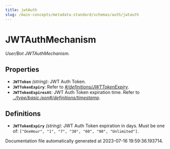 ```yaml
---
title: jwtAuth
slug: /main-concepts/metadata-standard/schemas/auth/jwtauth
---
```


# JWTAuthMechanism

*User/Bot JWTAuthMechanism.*

## Properties

- **`JWTToken`** *(string)*: JWT Auth Token.
- **`JWTTokenExpiry`**: Refer to *[#/definitions/JWTTokenExpiry](#definitions/JWTTokenExpiry)*.
- **`JWTTokenExpiresAt`**: JWT Auth Token expiration time. Refer to *[../type/basic.json#/definitions/timestamp](#/type/basic.json#/definitions/timestamp)*.
## Definitions

- <a id="definitions/JWTTokenExpiry"></a>**`JWTTokenExpiry`** *(string)*: JWT Auth Token expiration in days. Must be one of: `["OneHour", "1", "7", "30", "60", "90", "Unlimited"]`.


Documentation file automatically generated at 2023-07-16 19:59:36.193714.
